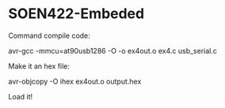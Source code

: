 SOEN422-Embeded
===============

Command compile code:

avr-gcc -mmcu=at90usb1286 -O -o ex4out.o ex4.c usb_serial.c

Make it an hex file:

avr-objcopy -O ihex ex4out.o output.hex

Load it!
